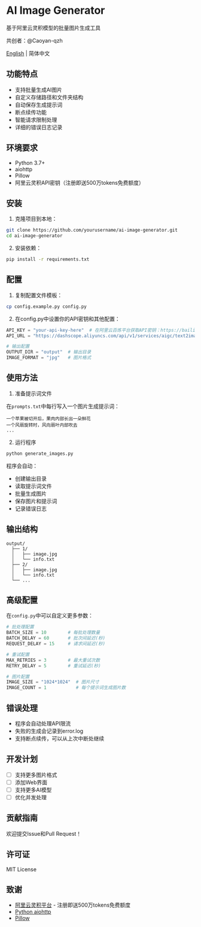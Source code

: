 # AI Image Generator

基于阿里云灵积模型的批量图片生成工具

共创者：@Caoyan-qzh

[English](README_EN.md) | 简体中文

## 功能特点

- 支持批量生成AI图片
- 自定义存储路径和文件夹结构
- 自动保存生成提示词
- 断点续传功能
- 智能请求限制处理
- 详细的错误日志记录

## 环境要求

- Python 3.7+
- aiohttp
- Pillow
- 阿里云灵积API密钥（注册即送500万tokens免费额度）

## 安装

1. 克隆项目到本地：

```bash
git clone https://github.com/yourusername/ai-image-generator.git
cd ai-image-generator
```

2. 安装依赖：

```bash
pip install -r requirements.txt
```

## 配置

1. 复制配置文件模板：

```bash
cp config.example.py config.py
```

2. 在config.py中设置你的API密钥和其他配置：

```python
API_KEY = "your-api-key-here"  # 在阿里云百炼平台获取API密钥：https://bailian.console.aliyun.com
API_URL = "https://dashscope.aliyuncs.com/api/v1/services/aigc/text2image/image-synthesis"

# 输出配置
OUTPUT_DIR = "output"  # 输出目录
IMAGE_FORMAT = "jpg"   # 图片格式
```

## 使用方法

1. 准备提示词文件

在`prompts.txt`中每行写入一个图片生成提示词：

```text
一个苹果被切开后，果肉内部长出一朵鲜花
一个风扇旋转时，风向扇叶内部吹去
...
```

2. 运行程序

```bash
python generate_images.py
```

程序会自动：
- 创建输出目录
- 读取提示词文件
- 批量生成图片
- 保存图片和提示词
- 记录错误日志

## 输出结构

```
output/
  ├── 1/
  │   ├── image.jpg
  │   └── info.txt
  ├── 2/
  │   ├── image.jpg
  │   └── info.txt
  └── ...
```

## 高级配置

在`config.py`中可以自定义更多参数：

```python
# 批处理配置
BATCH_SIZE = 10        # 每批处理数量
BATCH_DELAY = 60       # 批次间延迟(秒)
REQUEST_DELAY = 15     # 请求间延迟(秒)

# 重试配置
MAX_RETRIES = 3        # 最大重试次数
RETRY_DELAY = 5        # 重试延迟(秒)

# 图片配置
IMAGE_SIZE = "1024*1024"  # 图片尺寸
IMAGE_COUNT = 1           # 每个提示词生成图片数
```

## 错误处理

- 程序会自动处理API限流
- 失败的生成会记录到error.log
- 支持断点续传，可以从上次中断处继续

## 开发计划

- [ ] 支持更多图片格式
- [ ] 添加Web界面
- [ ] 支持更多AI模型
- [ ] 优化并发处理

## 贡献指南

欢迎提交Issue和Pull Request！

## 许可证

MIT License

## 致谢

- [阿里云灵积平台](https://bailian.console.aliyun.com) - 注册即送500万tokens免费额度
- [Python aiohttp](https://docs.aiohttp.org)
- [Pillow](https://python-pillow.org)
